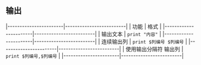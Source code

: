 ##  输出
|-----------------------|-------------------------|
| 功能                  | 格式                    |
|-----------------------|-------------------------|
| 输出文本              | `print "内容"`          |
|-----------------------|-------------------------|
| 连续输出列            | `print $列编号 $列编号` |
|-----------------------|-------------------------|
| 使用输出分隔符 输出列 | `print $列编号,$列编号` |
|-----------------------|-------------------------|

